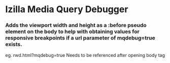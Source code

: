 Izilla Media Query Debugger
===========================

### Adds the viewport width and height as a :before pseudo element on the body to help with obtaining values for responsive breakpoints if a url parameter of mqdebug=true exists.

eg. rwd.html?mqdebug=true
Needs to be referenced after opening body tag